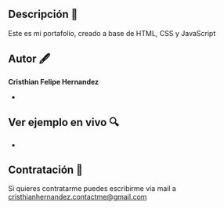 ## Descripción 📄
Este es mi portafolio, creado a base de HTML, CSS y JavaScript

## Autor 🖋
**Cristhian Felipe Hernandez**

* [Linkedin]: http://www.linkedin.com/in/CristhianFelipeHernandez

## Ver ejemplo en vivo 🔍
- [EnlaceGitHubPages]: https://cristhianfelipehernandez.github.io/MI-PORTAFOLIO-EN-HTML/

## Contratación 📄
Si quieres contratarme puedes escribirme via mail a cristhianhernandez.contactme@gmail.com
